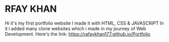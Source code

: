 # RFAY KHAN
Hi it's my first portfolio website I made it with HTML, CSS & JAVASCRIPT In it i added many clone websites which i made in my journey of Web Development. Here's the link: https://rafaykhan177.github.io/Portfolio
